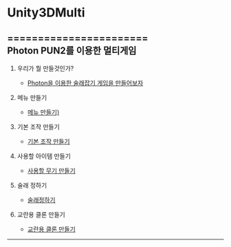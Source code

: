 # Unity3DMulti
=======================   
Photon PUN2를 이용한 멀티게임
----------------    

1. 우리가 뭘 만들것인가?
   * [Photon을 이용한 술래잡기 게임을 만들어보자](lecture/lecture1.md)
   
2. 메뉴 만들기
   * [메뉴 만들기)](lecture/lecture2-1.md)
   
3. 기본 조작 만들기
   * [기본 조작 만들기](lecture/lecture3-1.md)

4. 사용할 아이템 만들기
   * [사용할 무기 만들기](lecture/lecture4-1.md)
   
5. 술래 정하기
   * [술래정하기](lecture/lecture5-1.md)

6. 교란용 클론 만들기
   * [교란용 클론 만들기](lecture/lecture6-1.md)
   
--------------------------
